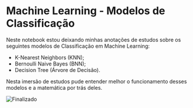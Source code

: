 # Machine Learning - Modelos de Classificação

Neste notebook estou deixando minhas anotações de estudos sobre os seguintes modelos de Classificação em Machine Learning: 
- K-Nearest Neighbors (KNN);
- Bernoulli Naive Bayes (BNN);
- Decision Tree (Árvore de Decisão).

Nesta imersão de estudos pude entender melhor o funcionamento desses modelos e a matemática por trás deles.

![Finalizado](http://img.shields.io/static/v1?label=STATUS&message=FINALIZADO&color=GREEN&style=for-the-badge)
